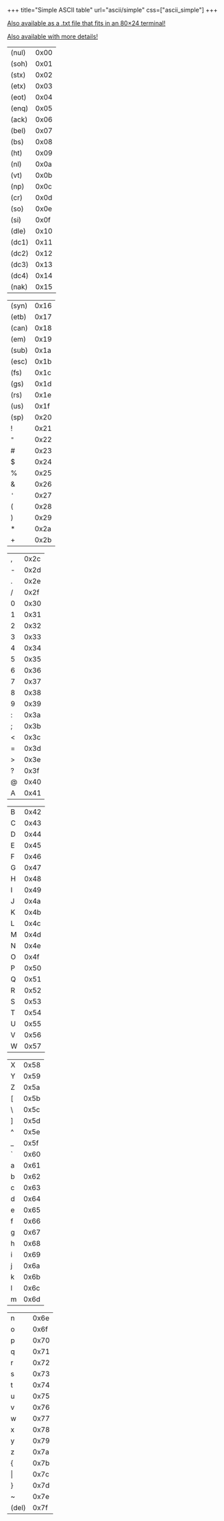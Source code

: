+++
title="Simple ASCII table"
url="ascii/simple"
css=["ascii_simple"]
+++

[Also available as a .txt file that fits in an 80×24 terminal!](/ascii_simple.txt)

[Also available with more details!](../)

|      |      |
|------|------|
|(nul) | 0x00 |
|(soh) | 0x01 |
|(stx) | 0x02 |
|(etx) | 0x03 |
|(eot) | 0x04 |
|(enq) | 0x05 |
|(ack) | 0x06 |
|(bel) | 0x07 |
|(bs)  | 0x08 |
|(ht)  | 0x09 |
|(nl)  | 0x0a |
|(vt)  | 0x0b |
|(np)  | 0x0c |
|(cr)  | 0x0d |
|(so)  | 0x0e |
|(si)  | 0x0f |
|(dle) | 0x10 |
|(dc1) | 0x11 |
|(dc2) | 0x12 |
|(dc3) | 0x13 |
|(dc4) | 0x14 |
|(nak) | 0x15 |

|      |      |
|------|------|
|(syn) | 0x16 |
|(etb) | 0x17 |
|(can) | 0x18 |
|(em)  | 0x19 |
|(sub) | 0x1a |
|(esc) | 0x1b |
|(fs)  | 0x1c |
|(gs)  | 0x1d |
|(rs)  | 0x1e |
|(us)  | 0x1f |
|(sp)  | 0x20 |
|!     | 0x21 |
|`"`   | 0x22 |
|#     | 0x23 |
|$     | 0x24 |
|%     | 0x25 |
|&     | 0x26 |
|`'`   | 0x27 |
|(     | 0x28 |
|)     | 0x29 |
|\*    | 0x2a |
|+     | 0x2b |

|      |      |
|------|------|
|,     | 0x2c |
|-     | 0x2d |
|.     | 0x2e |
|/     | 0x2f |
|0     | 0x30 |
|1     | 0x31 |
|2     | 0x32 |
|3     | 0x33 |
|4     | 0x34 |
|5     | 0x35 |
|6     | 0x36 |
|7     | 0x37 |
|8     | 0x38 |
|9     | 0x39 |
|:     | 0x3a |
|;     | 0x3b |
|<     | 0x3c |
|=     | 0x3d |
|>     | 0x3e |
|?     | 0x3f |
|@     | 0x40 |
|A     | 0x41 |

|      |      |
|------|------|
|B     | 0x42 |
|C     | 0x43 |
|D     | 0x44 |
|E     | 0x45 |
|F     | 0x46 |
|G     | 0x47 |
|H     | 0x48 |
|I     | 0x49 |
|J     | 0x4a |
|K     | 0x4b |
|L     | 0x4c |
|M     | 0x4d |
|N     | 0x4e |
|O     | 0x4f |
|P     | 0x50 |
|Q     | 0x51 |
|R     | 0x52 |
|S     | 0x53 |
|T     | 0x54 |
|U     | 0x55 |
|V     | 0x56 |
|W     | 0x57 |

|      |      |
|------|------|
|X     | 0x58 |
|Y     | 0x59 |
|Z     | 0x5a |
|[     | 0x5b |
|\\    | 0x5c |
|]     | 0x5d |
|^     | 0x5e |
|\_    | 0x5f |
|\`    | 0x60 |
|a     | 0x61 |
|b     | 0x62 |
|c     | 0x63 |
|d     | 0x64 |
|e     | 0x65 |
|f     | 0x66 |
|g     | 0x67 |
|h     | 0x68 |
|i     | 0x69 |
|j     | 0x6a |
|k     | 0x6b |
|l     | 0x6c |
|m     | 0x6d |

|      |      |
|------|------|
|n     | 0x6e |
|o     | 0x6f |
|p     | 0x70 |
|q     | 0x71 |
|r     | 0x72 |
|s     | 0x73 |
|t     | 0x74 |
|u     | 0x75 |
|v     | 0x76 |
|w     | 0x77 |
|x     | 0x78 |
|y     | 0x79 |
|z     | 0x7a |
|{     | 0x7b |
|\|    | 0x7c |
|}     | 0x7d |
|~     | 0x7e |
|(del) | 0x7f |
